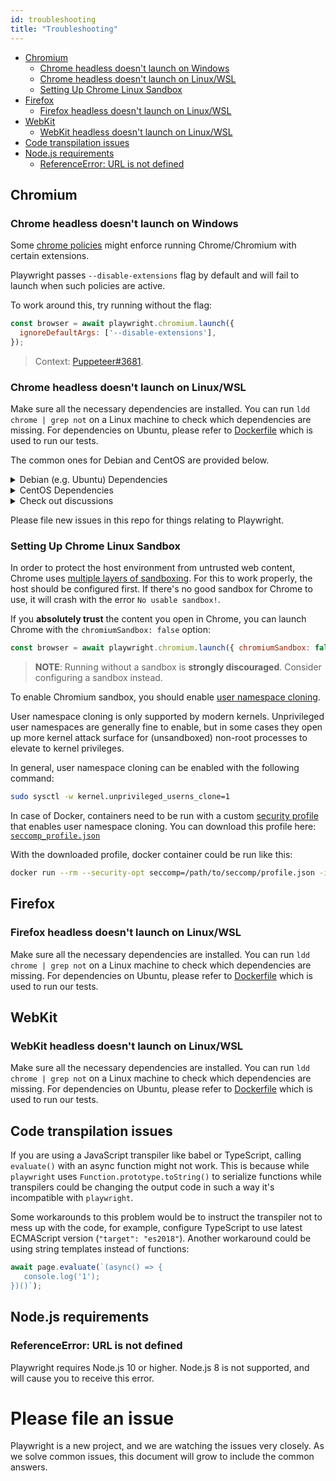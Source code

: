 ```yaml
---
id: troubleshooting
title: "Troubleshooting"
---
```



<!-- GEN:toc -->
- [Chromium](#chromium)
  * [Chrome headless doesn't launch on Windows](#chrome-headless-doesnt-launch-on-windows)
  * [Chrome headless doesn't launch on Linux/WSL](#chrome-headless-doesnt-launch-on-linuxwsl)
  * [Setting Up Chrome Linux Sandbox](#setting-up-chrome-linux-sandbox)
- [Firefox](#firefox)
  * [Firefox headless doesn't launch on Linux/WSL](#firefox-headless-doesnt-launch-on-linuxwsl)
- [WebKit](#webkit)
  * [WebKit headless doesn't launch on Linux/WSL](#webkit-headless-doesnt-launch-on-linuxwsl)
- [Code transpilation issues](#code-transpilation-issues)
- [Node.js requirements](#nodejs-requirements)
  * [ReferenceError: URL is not defined](#referenceerror-url-is-not-defined)
<!-- GEN:stop -->

## Chromium

### Chrome headless doesn't launch on Windows

Some [chrome policies](https://support.google.com/chrome/a/answer/7532015?hl=en) might enforce running Chrome/Chromium
with certain extensions.

Playwright passes `--disable-extensions` flag by default and will fail to launch when such policies are active.

To work around this, try running without the flag:

```js
const browser = await playwright.chromium.launch({
  ignoreDefaultArgs: ['--disable-extensions'],
});
```

> Context: [Puppeteer#3681](https://github.com/puppeteer/puppeteer/issues/3681#issuecomment-447865342).

### Chrome headless doesn't launch on Linux/WSL

Make sure all the necessary dependencies are installed. You can run `ldd chrome | grep not` on a Linux
machine to check which dependencies are missing. For dependencies on Ubuntu, please refer to [Dockerfile](https://github.com/microsoft/playwright/blob/master/utils/docker/Dockerfile.bionic) which is used to run our tests.

The common ones for Debian and CentOS are provided below.

<details>
<summary>Debian (e.g. Ubuntu) Dependencies</summary>

```
gconf-service
libasound2
libatk1.0-0
libatk-bridge2.0-0
libc6
libcairo2
libcups2
libdbus-1-3
libexpat1
libfontconfig1
libgcc1
libgconf-2-4
libgdk-pixbuf2.0-0
libglib2.0-0
libgtk-3-0
libnspr4
libpango-1.0-0
libpangocairo-1.0-0
libstdc++6
libx11-6
libx11-xcb1
libxcb1
libxcomposite1
libxcursor1
libxdamage1
libxext6
libxfixes3
libxi6
libxrandr2
libxrender1
libxss1
libxtst6
ca-certificates
fonts-liberation
libappindicator1
libnss3
lsb-release
xdg-utils
wget
libgbm1
```
</details>

<details>
<summary>CentOS Dependencies</summary>

```
pango.x86_64
libXcomposite.x86_64
libXcursor.x86_64
libXdamage.x86_64
libXext.x86_64
libXi.x86_64
libXtst.x86_64
cups-libs.x86_64
libXScrnSaver.x86_64
libXrandr.x86_64
GConf2.x86_64
alsa-lib.x86_64
atk.x86_64
gtk3.x86_64
ipa-gothic-fonts
xorg-x11-fonts-100dpi
xorg-x11-fonts-75dpi
xorg-x11-utils
xorg-x11-fonts-cyrillic
xorg-x11-fonts-Type1
xorg-x11-fonts-misc
```

After installing dependencies you need to update nss library using this command

```
yum update nss -y
```
</details>

<details>
  <summary>Check out discussions</summary>

- [Puppeteer#290](https://github.com/puppeteer/puppeteer/issues/290) - Debian troubleshooting <br/>
- [Puppeteer#391](https://github.com/puppeteer/puppeteer/issues/391) - CentOS troubleshooting <br/>
- [Puppeteer#379](https://github.com/puppeteer/puppeteer/issues/379) - Alpine troubleshooting <br/>

</details>

Please file new issues in this repo for things relating to Playwright.

### Setting Up Chrome Linux Sandbox

In order to protect the host environment from untrusted web content, Chrome uses [multiple layers of sandboxing](https://chromium.googlesource.com/chromium/src/+/HEAD/docs/linux_sandboxing.md). For this to work properly,
the host should be configured first. If there's no good sandbox for Chrome to use, it will crash
with the error `No usable sandbox!`.

If you **absolutely trust** the content you open in Chrome, you can launch Chrome
with the `chromiumSandbox: false` option:

```js
const browser = await playwright.chromium.launch({ chromiumSandbox: false });
```

> **NOTE**: Running without a sandbox is **strongly discouraged**. Consider configuring a sandbox instead.

To enable Chromium sandbox, you should enable [user namespace cloning](http://man7.org/linux/man-pages/man7/user_namespaces.7.html).

User namespace cloning is only supported by modern kernels. Unprivileged user
namespaces are generally fine to enable, but in some cases they open up more
kernel attack surface for (unsandboxed) non-root processes to elevate to kernel
privileges.

In general, user namespace cloning can be enabled with the following command:

```bash
sudo sysctl -w kernel.unprivileged_userns_clone=1
```

In case of Docker, containers need to be run with a custom [security profile](https://docs.docker.com/engine/security/seccomp/) that enables
user namespace cloning. You can download this profile here: [`seccomp_profile.json`](https://github.com/microsoft/playwright/blob/master/utils/docker/seccomp_profile.json)

With the downloaded profile, docker container could be run like this:

```sh
docker run --rm --security-opt seccomp=/path/to/seccomp/profile.json -it my-image-name
```


## Firefox

### Firefox headless doesn't launch on Linux/WSL

Make sure all the necessary dependencies are installed. You can run `ldd chrome | grep not` on a Linux
machine to check which dependencies are missing. For dependencies on Ubuntu, please refer to [Dockerfile](https://github.com/microsoft/playwright/blob/master/utils/docker/Dockerfile.bionic) which is used to run our tests.

## WebKit

### WebKit headless doesn't launch on Linux/WSL

Make sure all the necessary dependencies are installed. You can run `ldd chrome | grep not` on a Linux
machine to check which dependencies are missing. For dependencies on Ubuntu, please refer to [Dockerfile](https://github.com/microsoft/playwright/blob/master/utils/docker/Dockerfile.bionic) which is used to run our tests.

## Code transpilation issues

If you are using a JavaScript transpiler like babel or TypeScript, calling `evaluate()` with an async function might not work. This is because while `playwright` uses `Function.prototype.toString()` to serialize functions while transpilers could be changing the output code in such a way it's incompatible with `playwright`.

Some workarounds to this problem would be to instruct the transpiler not to mess up with the code, for example, configure TypeScript to use latest ECMAScript version (`"target": "es2018"`). Another workaround could be using string templates instead of functions:

```js
await page.evaluate(`(async() => {
   console.log('1');
})()`);
```

## Node.js requirements

### ReferenceError: URL is not defined

Playwright requires Node.js 10 or higher. Node.js 8 is not supported, and will cause you to receive this error.

# Please file an issue

Playwright is a new project, and we are watching the issues very closely. As we solve common issues, this document will grow to include the common answers.
